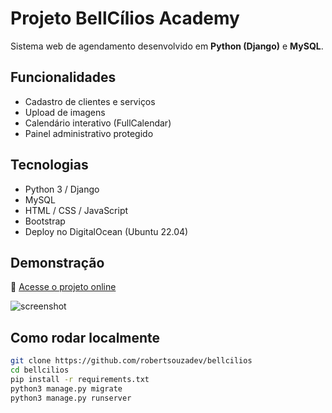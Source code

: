 # Projeto BellCílios Academy

Sistema web de agendamento desenvolvido em **Python (Django)** e **MySQL**.

## Funcionalidades
- Cadastro de clientes e serviços
- Upload de imagens
- Calendário interativo (FullCalendar)
- Painel administrativo protegido

## Tecnologias
- Python 3 / Django
- MySQL
- HTML / CSS / JavaScript
- Bootstrap
- Deploy no DigitalOcean (Ubuntu 22.04)

## Demonstração
🔗 [Acesse o projeto online](https://bellciliosacademy.com.br)

![screenshot](https://github.com/Robertsan31/rebeca-cilios-novo/blob/main/Captura%20de%20Tela%202025-09-21%20às%2020.21.18.png)


## Como rodar localmente
```bash
git clone https://github.com/robertsouzadev/bellcilios
cd bellcilios
pip install -r requirements.txt
python3 manage.py migrate
python3 manage.py runserver
